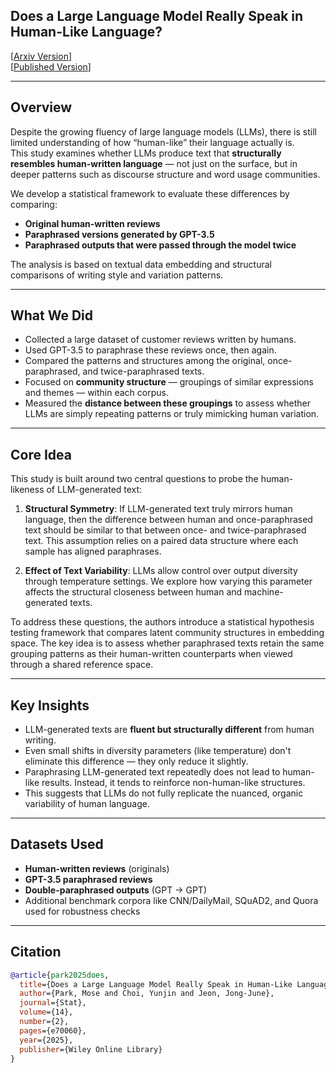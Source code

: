 ## Does a Large Language Model Really Speak in Human-Like Language?

[[Arxiv Version](https://arxiv.org/abs/2501.01273)]  
[[Published Version](https://onlinelibrary.wiley.com/doi/full/10.1002/sta4.70060)]

---

## Overview

Despite the growing fluency of large language models (LLMs), there is still limited understanding of how “human-like” their language actually is.  
This study examines whether LLMs produce text that **structurally resembles human-written language** — not just on the surface, but in deeper patterns such as discourse structure and word usage communities.

We develop a statistical framework to evaluate these differences by comparing:

- **Original human-written reviews**
- **Paraphrased versions generated by GPT-3.5**
- **Paraphrased outputs that were passed through the model twice**

The analysis is based on textual data embedding and structural comparisons of writing style and variation patterns.

---

## What We Did

- Collected a large dataset of customer reviews written by humans.
- Used GPT-3.5 to paraphrase these reviews once, then again.
- Compared the patterns and structures among the original, once-paraphrased, and twice-paraphrased texts.
- Focused on **community structure** — groupings of similar expressions and themes — within each corpus.
- Measured the **distance between these groupings** to assess whether LLMs are simply repeating patterns or truly mimicking human variation.

---

## Core Idea

This study is built around two central questions to probe the human-likeness of LLM-generated text:

1. **Structural Symmetry**: If LLM-generated text truly mirrors human language, then the difference between human and once-paraphrased text should be similar to that between once- and twice-paraphrased text. This assumption relies on a paired data structure where each sample has aligned paraphrases.

2. **Effect of Text Variability**: LLMs allow control over output diversity through temperature settings. We explore how varying this parameter affects the structural closeness between human and machine-generated texts.

To address these questions, the authors introduce a statistical hypothesis testing framework that compares latent community structures in embedding space. The key idea is to assess whether paraphrased texts retain the same grouping patterns as their human-written counterparts when viewed through a shared reference space.

---

## Key Insights

- LLM-generated texts are **fluent but structurally different** from human writing.
- Even small shifts in diversity parameters (like temperature) don't eliminate this difference — they only reduce it slightly.
- Paraphrasing LLM-generated text repeatedly does not lead to human-like results. Instead, it tends to reinforce non-human-like structures.
- This suggests that LLMs do not fully replicate the nuanced, organic variability of human language.

---

## Datasets Used

- **Human-written reviews** (originals)
- **GPT-3.5 paraphrased reviews**
- **Double-paraphrased outputs** (GPT → GPT)
- Additional benchmark corpora like CNN/DailyMail, SQuAD2, and Quora used for robustness checks

---

## Citation

```bibtex
@article{park2025does,
  title={Does a Large Language Model Really Speak in Human-Like Language?},
  author={Park, Mose and Choi, Yunjin and Jeon, Jong-June},
  journal={Stat},
  volume={14},
  number={2},
  pages={e70060},
  year={2025},
  publisher={Wiley Online Library}
}
